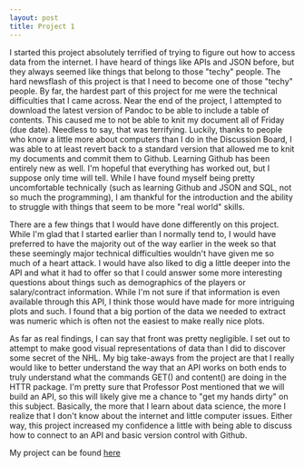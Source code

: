```yaml
---
layout: post
title: Project 1
---
```


I started this project absolutely terrified of trying to figure out how to access data from the internet. I have heard of things like APIs and JSON before, but they always seemed like things that belong to those "techy" people. The hard newsflash of this project is that I need to become one of those "techy" people. By far, the hardest part of this project for me were the technical difficulties that I came across. Near the end of the project, I attempted to download the latest version of Pandoc to be able to include a table of contents. This caused me to not be able to knit my document all of Friday (due date). Needless to say, that was terrifying. Luckily, thanks to people who know a little more about computers than I do in the Discussion Board, I was able to at least revert back to a standard version that allowed me to knit my documents and commit them to Github. Learning Github has been entirely new as well. I'm hopeful that everything has worked out, but I suppose only time will tell. While I have found myself being pretty uncomfortable technically (such as learning Github and JSON and SQL, not so much the programming), I am thankful for the introduction and the ability to struggle with things that seem to be more "real world" skills. 

There are a few things that I would have done differently on this project. While I'm glad that I started earlier than I normally tend to, I would have preferred to have the majority out of the way earlier in the week so that these seemingly major technical difficulties wouldn't have given me so much of a heart attack. I would have also liked to dig a little deeper into the API and what it had to offer so that I could answer some more interesting questions about things such as demographics of the players or salary/contract information. While I'm not sure if that information is even available through this API, I think those would have made for more intriguing plots and such. I found that a big portion of the data we needed to extract was numeric which is often not the easiest to make really nice plots. 

As far as real findings, I can say that front was pretty negligible. I set out to attempt to make good visual representations of data than I did to discover some secret of the NHL. My big take-aways from the project are that I really would like to better understand the way that an API works on both ends to truly understand what the commands GET() and content() are doing in the HTTR package. I'm pretty sure that Professor Post mentioned that we will build an API, so this will likely give me a chance to "get my hands dirty" on this subject. Basically, the more that I learn about data science, the more I realize that I don't know about the internet and little computer issues. Either way, this project increased my confidence a little with being able to discuss how to connect to an API and basic version control with Github. 

My project can be found [here]()























